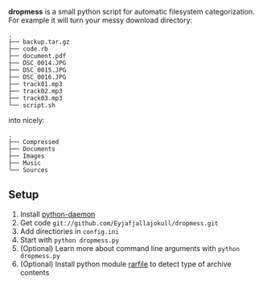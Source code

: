 **dropmess** is a small python script for automatic filesystem categorization. For example it will turn your messy download directory:

    .
    ├── backup.tar.gz
    ├── code.rb
    ├── document.pdf
    ├── DSC_0014.JPG
    ├── DSC_0015.JPG
    ├── DSC_0016.JPG
    ├── track01.mp3
    ├── track02.mp3
    ├── track03.mp3
    └── script.sh
    
into nicely:
    
    .
    ├── Compressed
    ├── Documents
    ├── Images
    ├── Music
    └── Sources
    
Setup
-----

1. Install [python-daemon](http://pypi.python.org/pypi/python-daemon)
2. Get code `git://github.com/Eyjafjallajokull/dropmess.git`
3. Add directiories in `config.ini`
4. Start with `python dropmess.py`
5. (Optional) Learn more about command line arguments with `python dropmess.py`
6. (Optional) Install python module [rarfile](http://pypi.python.org/pypi/rarfile/2.2) to detect type of archive contents
